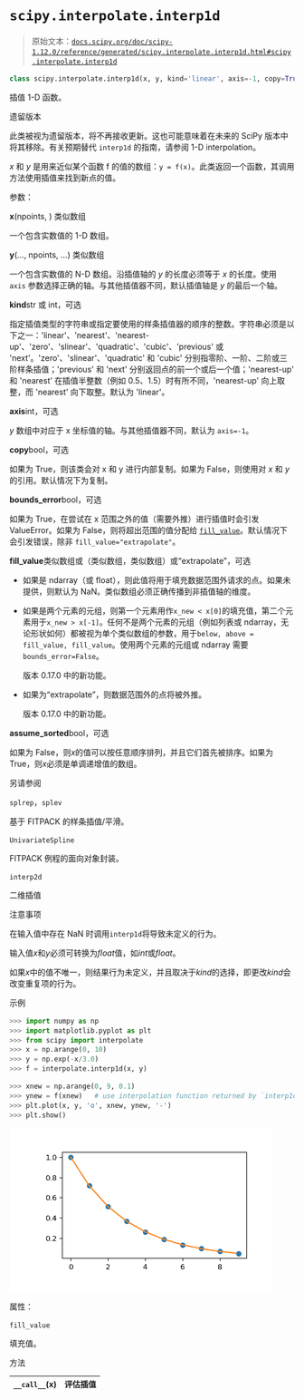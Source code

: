 # `scipy.interpolate.interp1d`

> 原始文本：[`docs.scipy.org/doc/scipy-1.12.0/reference/generated/scipy.interpolate.interp1d.html#scipy.interpolate.interp1d`](https://docs.scipy.org/doc/scipy-1.12.0/reference/generated/scipy.interpolate.interp1d.html#scipy.interpolate.interp1d)

```py
class scipy.interpolate.interp1d(x, y, kind='linear', axis=-1, copy=True, bounds_error=None, fill_value=nan, assume_sorted=False)
```

插值 1-D 函数。

遗留版本

此类被视为遗留版本，将不再接收更新。这也可能意味着在未来的 SciPy 版本中将其移除。有关预期替代 `interp1d` 的指南，请参阅 1-D interpolation。

*x* 和 *y* 是用来近似某个函数 f 的值的数组：`y = f(x)`。此类返回一个函数，其调用方法使用插值来找到新点的值。

参数：

**x**(npoints, ) 类似数组

一个包含实数值的 1-D 数组。

**y**(…, npoints, …) 类似数组

一个包含实数值的 N-D 数组。沿插值轴的 *y* 的长度必须等于 *x* 的长度。使用 `axis` 参数选择正确的轴。与其他插值器不同，默认插值轴是 *y* 的最后一个轴。

**kind**str 或 int，可选

指定插值类型的字符串或指定要使用的样条插值器的顺序的整数。字符串必须是以下之一：'linear'、'nearest'、'nearest-up'、'zero'、'slinear'、'quadratic'、'cubic'、'previous' 或 'next'。'zero'、'slinear'、'quadratic' 和 'cubic' 分别指零阶、一阶、二阶或三阶样条插值；'previous' 和 'next' 分别返回点的前一个或后一个值；'nearest-up' 和 'nearest' 在插值半整数（例如 0.5、1.5）时有所不同，'nearest-up' 向上取整，而 'nearest' 向下取整。默认为 'linear'。

**axis**int，可选

*y* 数组中对应于 x 坐标值的轴。与其他插值器不同，默认为 `axis=-1`。

**copy**bool，可选

如果为 True，则该类会对 x 和 y 进行内部复制。如果为 False，则使用对 *x* 和 *y* 的引用。默认情况下为复制。

**bounds_error**bool，可选

如果为 True，在尝试在 x 范围之外的值（需要外推）进行插值时会引发 ValueError。如果为 False，则将超出范围的值分配给 [`fill_value`](https://docs.scipy.org/doc/scipy-1.12.0/reference/generated/scipy.interpolate.interp1d.html#scipy.interpolate.interp1d.fill_value "scipy.interpolate.interp1d.fill_value")。默认情况下会引发错误，除非 `fill_value="extrapolate"`。

**fill_value**类似数组或（类似数组，类似数组）或“extrapolate”，可选

+   如果是 ndarray（或 float），则此值将用于填充数据范围外请求的点。如果未提供，则默认为 NaN。类似数组必须正确传播到非插值轴的维度。

+   如果是两个元素的元组，则第一个元素用作`x_new < x[0]`的填充值，第二个元素用于`x_new > x[-1]`。任何不是两个元素的元组（例如列表或 ndarray，无论形状如何）都被视为单个类似数组的参数，用于`below, above = fill_value, fill_value`。使用两个元素的元组或 ndarray 需要`bounds_error=False`。

    版本 0.17.0 中的新功能。

+   如果为“extrapolate”，则数据范围外的点将被外推。

    版本 0.17.0 中的新功能。

**assume_sorted**bool，可选

如果为 False，则*x*的值可以按任意顺序排列，并且它们首先被排序。如果为 True，则*x*必须是单调递增值的数组。

另请参阅

`splrep`，`splev`

基于 FITPACK 的样条插值/平滑。

`UnivariateSpline`

FITPACK 例程的面向对象封装。

`interp2d`

二维插值

注意事项

在输入值中存在 NaN 时调用`interp1d`将导致未定义的行为。

输入值*x*和*y*必须可转换为*float*值，如*int*或*float*。

如果*x*中的值不唯一，则结果行为未定义，并且取决于*kind*的选择，即更改*kind*会改变重复项的行为。

示例

```py
>>> import numpy as np
>>> import matplotlib.pyplot as plt
>>> from scipy import interpolate
>>> x = np.arange(0, 10)
>>> y = np.exp(-x/3.0)
>>> f = interpolate.interp1d(x, y) 
```

```py
>>> xnew = np.arange(0, 9, 0.1)
>>> ynew = f(xnew)   # use interpolation function returned by `interp1d`
>>> plt.plot(x, y, 'o', xnew, ynew, '-')
>>> plt.show() 
```

![../../_images/scipy-interpolate-interp1d-1.png](img/d0f186839f72b601d2ad0c0ca88f500c.png)

属性：

`fill_value`

填充值。

方法

| `__call__`(x) | 评估插值 |
| --- | --- |
